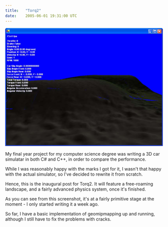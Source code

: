 ```yaml
---
title:   "Torq2"
date:    2005-06-01 19:31:00 UTC
---
```


![](/assets/posts/torq2-first.jpg)

My final year project for my computer science degree was writing a 3D car simulatar in both C# and C++, in order to compare the performance.

While I was reasonably happy with the marks I got for it, I wasn't that happy with the actual simulator, so I've decided to rewrite it from scratch.

Hence, this is the inaugural post for Torq2. It will feature a free-roaming landscape, and a fairly advanced physics system, once it's finished.

As you can see from this screenshot, it's at a fairly primitive stage at the moment - I only started writing it a week ago.

So far, I have a basic implementation of geomipmapping up and running, although I still have to fix the problems with cracks.